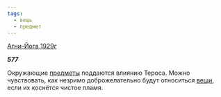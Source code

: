 ```yaml
---
tags:
  - вещь
  - предмет
---
```

[Агни-Йога 1929г](https://127.0.0.1:4002/agni/1929)

___577___

Окружающие [предметы](../../../tags/#предмет) поддаются влиянию Тероса. Можно чувствовать, как незримо доброжелательно будут относиться [вещи](../../../tags/#вещь), если их коснётся чистое пламя.